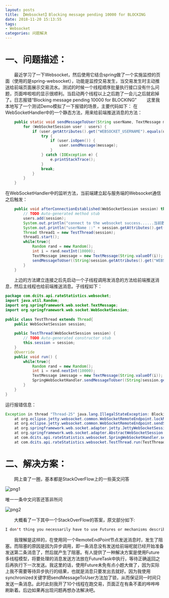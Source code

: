```yaml
---
layout: posts
title: 【Websocket】Blocking message pending 10000 for BLOCKING
date: 2018-11-20 15:13:55
tags:
- Websocket
categories: 问题解决
---
```


# 一、问题描述：

&ensp;&ensp;&ensp;&ensp;最近学习了一下Websocket，然后使用它结合spring做了一个实施监控的页面（使用的是spring-websocket），功能是监控交易发生，当交易发生时主动推送给前端页面展示交易流水。测试的时候一个线程顺序批量执行接口没有什么问题，页面哗啦啦的显示很顺利。当启动两个线程以上之后跑了一会儿之后就宕掉了。日志报错“Blocking message pending 10000 for BLOCKING”
&ensp;&ensp;&ensp;&ensp;这里我本地写了一个测试Demo模拟了一下报错的场景，主要代码如下：
在WebSocketHandler中的一个静态方法，用来给前端推送消息的方法：

```java
    public static void sendMessageToUser(String userName, TextMessage message) {
        for (WebSocketSession user : users) {
            if (user.getAttributes().get("WEBSOCKET_USERNAME").equals(userName)) {
                try {
                    if (user.isOpen()) {
                    	user.sendMessage(message);
                    }
                } catch (IOException e) {
                    e.printStackTrace();
                }
                break;
            }
        }
    }
```

在WebSocketHandler中的监听方法，当前端建立起与服务端的Websocket通信之后触发：

```java
    public void afterConnectionEstablished(WebSocketSession session) throws Exception {
        // TODO Auto-generated method stub
    	users.add(session);
        System.out.println("connect to the websocket success......当前数量:"+users.size());
        System.out.println("userName ::" + session.getAttributes().get("WEBSOCKET_USERNAME")) ;
        Thread thread1 = new TestThread(session);
        thread1.start();
        while(true){
			Random rand = new Random();
			int i = rand.nextInt(10000);
			TextMessage imessage = new TextMessage(String.valueOf(i));
        	sendMessageToUser((String)session.getAttributes().get("WEBSOCKET_USERNAME"),imessage);
        }
    }
```

&ensp;&ensp;&ensp;&ensp;上边的方法建立连接之后先启动一个子线程调用发消息的方法给前端推送消息，然后主线程也给前端推送消息。子线程如下：

```java
package com.dcits.api.rateStatistics.websocket;
import java.util.Random;
import org.springframework.web.socket.TextMessage;
import org.springframework.web.socket.WebSocketSession;
 
public class TestThread extends Thread{
	public WebSocketSession session;
	
	public TestThread(WebSocketSession session) {
		// TODO Auto-generated constructor stub
		this.session = session;
	}
	@Override
	public void run() {
		while(true){
			Random rand = new Random();
			int i = rand.nextInt(10000);
			TextMessage imessage = new TextMessage(String.valueOf(i));
			SpringWebSocketHandler.sendMessageToUser((String)session.getAttributes().get("WEBSOCKET_USERNAME"),imessage);
		}
	}
}
```

运行报错信息：

```java
Exception in thread "Thread-25" java.lang.IllegalStateException: Blocking message pending 10000 for BLOCKING
	at org.eclipse.jetty.websocket.common.WebSocketRemoteEndpoint.lockMsg(WebSocketRemoteEndpoint.java:130)
	at org.eclipse.jetty.websocket.common.WebSocketRemoteEndpoint.sendString(WebSocketRemoteEndpoint.java:379)
	at org.springframework.web.socket.adapter.jetty.JettyWebSocketSession.sendTextMessage(JettyWebSocketSession.java:184)
	at org.springframework.web.socket.adapter.AbstractWebSocketSession.sendMessage(AbstractWebSocketSession.java:104)
	at com.dcits.api.rateStatistics.websocket.SpringWebSocketHandler.sendMessageToUser(SpringWebSocketHandler.java:85)
	at com.dcits.api.rateStatistics.websocket.TestThread.run(TestThread.java:23)
```

# 二、解决方案：

&ensp;&ensp;&ensp;&ensp;网上查了一圈，基本都是StackOverFlow上的一些英文问答

![png1]([Websocket]Blocking-message-pending-10000-for-BLOCKING/png1.png)

唯一一条中文问答还答非所问

![png2]([Websocket]Blocking-message-pending-10000-for-BLOCKING/png2.png)

&ensp;&ensp;&ensp;&ensp;大概看了一下其中一个StackOverFlow的答案，原文部分如下:

```java
I don't thing you necessarily have to use Futures or mechanisms described in the above post. What I don't really get is : why doing asynchronous call to servlets ? Ofcourse several could send messages on the same RemoteEndPoint.. But can't you simply make synchronous calls to the relevant classes and keep the same request-response flow that you use when records are found in your database ? :)
```

&ensp;&ensp;&ensp;&ensp;我理解是这样的，在使用同一个RemoteEndPoint节点发送消息时，发生了阻塞。而阻塞的原因是因为异步调用，即一条消息没有发送给前端呢就已经开始准备发送第二条消息了，然后就产生了阻塞。有人提供了一种解决方案是使用Future多线程模型，将要处理的消息发送方法放在FutureTask中执行，等待正确返回之后再执行下一次发送。我这里的话，使用Future未免有点小题大做了，因为实际上我不需要等待异步执行的结果，也就是消息只要发出去就好。因为我使用synchronized关键字把sendMessageToUser方法加了锁，从而保证同一时间只发送一条消息。此时此刻我开了10个线程在跑交易，页面正在有条不紊的哗哗哗刷新着。后边如果再出现问题再想办法解决吧。